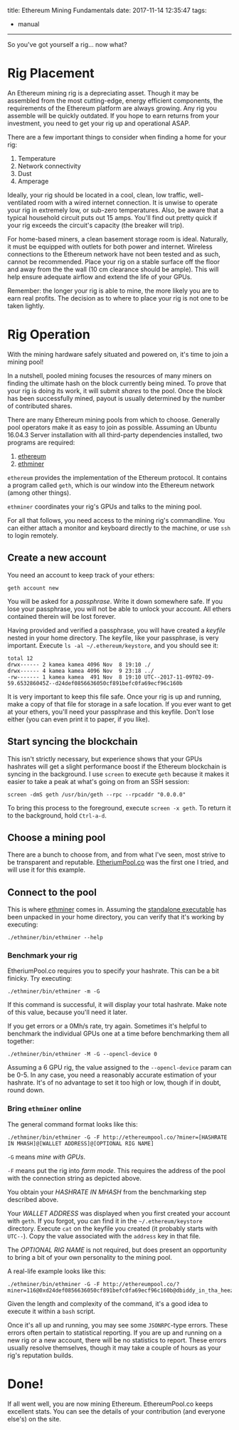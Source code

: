 title: Ethereum Mining Fundamentals
date: 2017-11-14 12:35:47
tags:
- manual
---

So you've got yourself a rig... now what?

# Rig Placement

An Ethereum mining rig is a depreciating asset. Though it may be assembled from the most cutting-edge, energy efficient components, the requirements of the Ethereum platform are always growing. Any rig you assemble will be quickly outdated. If you hope to earn returns from your investment, you need to get your rig up and operational ASAP.

There are a few important things to consider when finding a home for your rig:

1. Temperature
2. Network connectivity
3. Dust
4. Amperage

Ideally, your rig should be located in a cool, clean, low traffic, well-ventilated room with a wired internet connection. It is unwise to operate your rig in extremely low, or sub-zero temperatures. Also, be aware that a typical household circuit puts out 15 amps. You'll find out pretty quick if your rig exceeds the circuit's capacity (the breaker will trip). 

For home-based miners, a clean basement storage room is ideal. Naturally, it must be equipped with outlets for both power and internet. Wireless connections to the Ethereum network have not been tested and as such, cannot be recommended. Place your rig on a stable surface off the floor and away from the the wall (10 cm clearance should be ample). This will help ensure adequate airflow and extend the life of your GPUs.

Remember: the longer your rig is able to mine, the more likely you are to earn real profits. The decision as to where to place your rig is not one to be taken lightly.

# Rig Operation

With the mining hardware safely situated and powered on, it's time to join a mining pool! 

In a nutshell, pooled mining focuses the resources of many miners on finding the ultimate hash on the block currently being mined. To prove that your rig is doing its work, it will submit _shares_ to the pool. Once the block has been successfully mined, payout is usually determined by the number of contributed shares.

There are many Ethereum mining pools from which to choose. Generally pool operators make it as easy to join as possible. Assuming an Ubuntu 16.04.3 Server installation with all third-party dependencies installed, two programs are required:

1. [ethereum](https://github.com/ethereum/go-ethereum/wiki/Installation-Instructions-for-Ubuntu)
2. [ethminer](https://github.com/ethereum-mining/ethminer)

`ethereum` provides the implementation of the Ethereum protocol. It contains a program called `geth`, which is our window into the Ethereum network (among other things). 

`ethminer` coordinates your rig's GPUs and talks to the mining pool.

For all that follows, you need access to the mining rig's commandline. You can either attach a monitor and keyboard directly to the machine, or use `ssh` to login remotely.

## Create a new account

You need an account to keep track of your ethers:

```
geth account new
```

You will be asked for a _passphrase_. Write it down somewhere safe. If you lose your passphrase, you will not be able to unlock your account. All ethers contained therein will be lost forever.

Having provided and verified a passphrase, you will have created a _keyfile_ nested in your home directory. The keyfile, like your passphrase, is very important. Execute `ls -al ~/.ethereum/keystore`, and you should see it:

```
total 12
drwx------ 2 kamea kamea 4096 Nov  8 19:10 ./
drwx------ 4 kamea kamea 4096 Nov  9 23:18 ../
-rw------- 1 kamea kamea  491 Nov  8 19:10 UTC--2017-11-09T02-09-59.653286045Z--d24def0856636050cf891befc0fa69ecf96c160b
```

It is very important to keep this file safe. Once your rig is up and running, make a copy of that file for storage in a safe location. If you ever want to get at your ethers, you'll need your passphrase and this keyfile. Don't lose either (you can even print it to paper, if you like).

## Start syncing the blockchain

This isn't strictly necessary, but experience shows that your GPUs hashrates will get a slight performance boost if the Ethereum blockchain is syncing in the background. I use `screen` to execute `geth` because it makes it easier to take a peak at what's going on from an SSH session:

```
screen -dmS geth /usr/bin/geth --rpc --rpcaddr "0.0.0.0"
```

To bring this process to the foreground, execute `screen -x geth`. To return it to the background, hold `Ctrl-a-d`.

## Choose a mining pool

There are a bunch to choose from, and from what I've seen, most strive to be transparent and reputable. [EtheriumPool.co](https://ethereumpool.co/) was the first one I tried, and will use it for this example.

## Connect to the pool

This is where [ethminer](https://github.com/ethereum-mining/ethminer) comes in. Assuming the [standalone executable](https://github.com/ethereum-mining/ethminer/releases) has been unpacked in your home directory, you can verify that it's working by executing:

```
./ethminer/bin/ethminer --help
```

### Benchmark your rig

EtheriumPool.co requires you to specify your hashrate. This can be a bit finicky. Try executing:

```
./ethminer/bin/ethminer -m -G
```

If this command is successful, it will display your total hashrate. Make note of this value, because you'll need it later.

If you get errors or a 0Mh/s rate, try again. Sometimes it's helpful to benchmark the individual GPUs one at a time before benchmarking them all together:

```
./ethminer/bin/ethminer -M -G --opencl-device 0
```

Assuming a 6 GPU rig, the value assigned to the `--opencl-device` param can be 0-5.  In any case, you need a reasonably accurate estimation of your hashrate. It's of no advantage to set it too high or low, though if in doubt, round down.

### Bring `ethminer` online

The general command format looks like this:

```
./ethminer/bin/ethminer -G -F http://ethereumpool.co/?miner=[HASHRATE IN MHASH]@[WALLET ADDRESS]@[OPTIONAL RIG NAME]
```

`-G` means _mine with GPUs_.

`-F` means put the rig into _farm mode_. This requires the address of the pool with the connection string as depicted above.

You obtain your _HASHRATE IN MHASH_ from the benchmarking step described above.

Your _WALLET ADDRESS_ was displayed when you first created your account with `geth`. If you forgot, you can find it in the `~/.ethereum/keystore` directory. Execute `cat` on the keyfile you created (it probably starts with `UTC--`). Copy the value associated with the `address` key in that file.

The _OPTIONAL RIG NAME_ is not required, but does present an opportunity to bring a bit of your own personality to the mining pool.

A real-life example looks like this:

```
./ethminer/bin/ethminer -G -F http://ethereumpool.co/?miner=116@0xd24def0856636050cf891befc0fa69ecf96c160b@dbiddy_in_tha_heezy
```

Given the length and complexity of the command, it's a good idea to execute it within a `bash` script.

Once it's all up and running, you may see some `JSONRPC`-type errors. These errors often pertain to statistical reporting. If you are up and running on a new rig or a new account, there will be no statistics to report. These errors usually resolve themselves, though it may take a couple of hours as your rig's reputation builds.

# Done!

If all went well, you are now mining Ethereum. EthereumPool.co keeps excellent stats. You can see the details of your contribution (and everyone else's) on the site.

